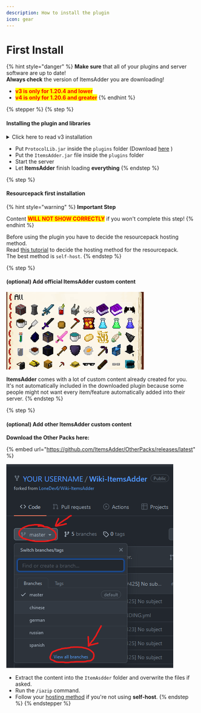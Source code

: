 ```yaml
---
description: How to install the plugin
icon: gear
---
```


# First Install

{% hint style="danger" %}
**Make sure** that all of your plugins and server software are up to date!\
**Always check** the version of ItemsAdder you are downloading!

* <mark style="color:red;">**v3 is only for 1.20.4 and lower**</mark>
* <mark style="color:red;">**v4 is only for 1.20.6 and greater**</mark>
{% endhint %}

{% stepper %}
{% step %}
#### Installing the plugin and libraries

<details>

<summary>Click here to read v3 installation</summary>

* Stop the server.

- Put **ProtocolLib** JAR inside the `plugins` folder
  * Download 1.21.4 and older versions [here](https://github.com/dmulloy2/ProtocolLib/releases/)

* Put [**LoneLibs**](https://www.spigotmc.org/resources/lonelibs.75974/) JAR inside the `plugins` folder (not required on 4.0.9 and greater)

- Put the **ItemsAdder** JAR file inside your plugins folder

* Start the server

- Let **ItemsAdder** finish loading **everything**

</details>

* Put `ProtocolLib.jar` inside the `plugins` folder (Download [here](https://github.com/dmulloy2/ProtocolLib/releases/download/dev-build/ProtocolLib.jar) )
* Put the `ItemsAdder.jar` file inside the `plugins` folder
* Start the server
* Let **ItemsAdder** finish loading **everything**
{% endstep %}

{% step %}
#### Resourcepack first installation

{% hint style="warning" %}
**Important Step**

Content <mark style="color:red;">**WILL NOT SHOW CORRECTLY**</mark> if you won't complete this step!
{% endhint %}

Before using the plugin you have to decide the resourcepack hosting method.\
Read [this tutorial](resourcepack-hosting/) to decide the hosting method for the resourcepack.\
The best method is `self-host`.
{% endstep %}

{% step %}
#### (optional) Add official ItemsAdder custom content

![](../.gitbook/assets/items_showcase_gif.apng)

**ItemsAdder** comes with a lot of custom content already created for you.\
It's not automatically included in the downloaded plugin because some people might not want every item/feature automatically added into their server.
{% endstep %}

{% step %}
#### (optional) Add other ItemsAdder custom content

**Download the Other Packs here:**

{% embed url="https://github.com/ItemsAdder/OtherPacks/releases/latest" %}

<div align="left"><img src="../.gitbook/assets/image (94).png" alt=""></div>

* Extract the content into the `ItemAsdder` folder and overwrite the files if asked.
* Run the `/iazip` command.
* Follow your [hosting method](resourcepack-hosting/) if you're not using **self-host**.
{% endstep %}
{% endstepper %}
